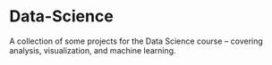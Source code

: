 # Data-Science
A collection of some projects for the Data Science course – covering analysis, visualization, and machine learning.
